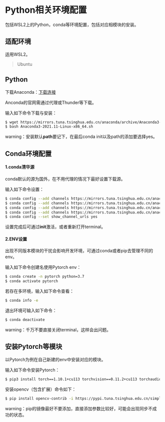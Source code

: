# Python相关环境配置

包括WSL2上的Python，conda等环境配置，包括对应相模块的安装。

## 适配环境

适用WSL2。

> Ubuntu

## Python

下载Anaconda：[下载连接](https://mirrors.tuna.tsinghua.edu.cn/anaconda/archive/Anaconda3-2021.11-Linux-x86_64.sh)

Anconda的官网需通过代理或Thunder等下载。

输入如下命令下载与安装：

```bash
$ wget https://mirrors.tuna.tsinghua.edu.cn/anaconda/archive/Anaconda3-2021.11-Linux-x86_64.sh
$ bash Anaconda3-2021.11-Linux-x86_64.sh
```

warning：安装默认**path**要记下，在最后conda init以及path的添加要选择yes。

## Conda环境配置

#### 1.conda清华源

conda默认的源为国外，在不用代理的情况下最好设置下载源。

输入如下命令设置：

```bash 
$ conda config --add channels https://mirrors.tuna.tsinghua.edu.cn/anaconda/pkgs/free/
$ conda config --add channels https://mirrors.tuna.tsinghua.edu.cn/anaconda/cloud/conda-forge 
$ conda config --add channels https://mirrors.tuna.tsinghua.edu.cn/anaconda/cloud/msys2/
$ conda config --add channels https://mirrors.tuna.tsinghua.edu.cn/anaconda/cloud/pytorch/
$ conda config --set show_channel_urls yes
```

设置完成后可通过**init**激活，或者重新打开terminal。

#### 2.ENV设置

出现不同版本模块的干扰会影响开发环境，可通过conda或者pip去管理不同的env。

输入如下命令创建名使用Pytorch env：

```bash
$ conda create -n pytorch python=3.7
$ conda activate pytorch 
```

若存在多环境，输入如下命令查看：

```bash
$ conda info -e 
```

退出环境可输入如下命令：

```bash
$ conda deactivate
```

warning：千万不要直接关闭terminal，这样会出问题。

## 安装Pytorch等模块

以Pytorch为例在自己新建的env中安装对应的模块。

输入如下命令安装Pytorch：

```bash
$ pip3 install torch==1.10.1+cu113 torchvision==0.11.2+cu113 torchaudio==0.10.1+cu113 -f https://download.pytorch.org/whl/cu113/torch_stable.html -i https://pypi.tuna.tsinghua.edu.cn/simple --default-timeout=10000
```

安装opencv（包含扩展）命令如下：

```bash
$ pip install opencv-contrib -i https://pypi.tuna.tsinghua.edu.cn/simple
```

warning：pip的镜像最好不要添加，直接添加参数比较好，可能会出现同步不成功的状态。

